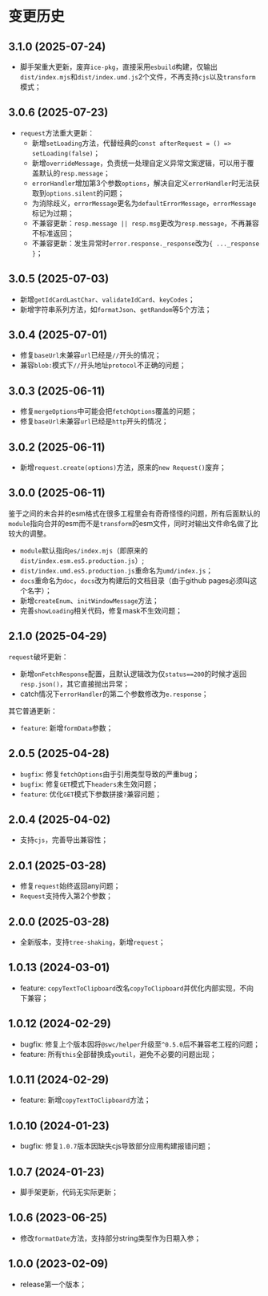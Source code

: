 # 变更历史

## 3.1.0 (2025-07-24)

* 脚手架重大更新，废弃`ice-pkg`，直接采用`esbuild`构建，仅输出`dist/index.mjs`和`dist/index.umd.js`2个文件，不再支持`cjs`以及`transform`模式；

## 3.0.6 (2025-07-23)

* `request`方法重大更新：
    * 新增`setLoading`方法，代替经典的`const afterRequest = () => setLoading(false)`；
    * 新增`overrideMessage`，负责统一处理自定义异常文案逻辑，可以用于覆盖默认的`resp.message`；
    * `errorHandler`增加第3个参数`options`，解决自定义`errorHandler`时无法获取到`options.silent`的问题；
    * 为消除歧义，`errorMessage`更名为`defaultErrorMessage`，`errorMessage`标记为过期；
    * 不兼容更新：`resp.message || resp.msg`更改为`resp.message`，不再兼容不标准返回；
    * 不兼容更新：发生异常时`error.response._response`改为`{ ..._response }`；

## 3.0.5 (2025-07-03)

* 新增`getIdCardLastChar`、`validateIdCard`、`keyCodes`；
* 新增字符串系列方法，如`formatJson`、`getRandom`等5个方法；

## 3.0.4 (2025-07-01)

* 修复`baseUrl`未兼容`url`已经是`//`开头的情况；
* 兼容`blob:`模式下`//`开头地址`protocol`不正确的问题；

## 3.0.3 (2025-06-11)

* 修复`mergeOptions`中可能会把`fetchOptions`覆盖的问题；
* 修复`baseUrl`未兼容`url`已经是`http`开头的情况；

## 3.0.2 (2025-06-11)

* 新增`request.create(options)`方法，原来的`new Request()`废弃；

## 3.0.0 (2025-06-11)

鉴于之间的未合并的esm格式在很多工程里会有奇奇怪怪的问题，所有后面默认的`module`指向合并的esm而不是`transform`的esm文件，同时对输出文件命名做了比较大的调整。

* `module`默认指向`es/index.mjs`（即原来的`dist/index.esm.es5.production.js`）;
* `dist/index.umd.es5.production.js`重命名为`umd/index.js`；
* `docs`重命名为`doc`，`docs`改为构建后的文档目录（由于github pages必须叫这个名字）；
* 新增`createEnum`、`initWindowMessage`方法；
* 完善`showLoading`相关代码，修复mask不生效问题； 

## 2.1.0 (2025-04-29)

`request`破坏更新：

* 新增`onFetchResponse`配置，且默认逻辑改为仅`status==200`的时候才返回`resp.json()`，其它直接抛出异常；
* catch情况下`errorHandler`的第二个参数修改为`e.response`；

其它普通更新：

* `feature`: 新增`formData`参数；


## 2.0.5 (2025-04-28)

* `bugfix`: 修复`fetchOptions`由于引用类型导致的严重bug；
* `bugfix`: 修复`GET`模式下`headers`未生效问题；
* `feature`: 优化`GET`模式下参数拼接`?`兼容问题；

## 2.0.4 (2025-04-02)

* 支持`cjs`，完善导出兼容性；

## 2.0.1 (2025-03-28)

* 修复`request`始终返回any问题；
* `Request`支持传入第2个参数；

## 2.0.0 (2025-03-28)

* 全新版本，支持`tree-shaking`，新增`request`；

## 1.0.13 (2024-03-01)

* feature: `copyTextToClipboard`改名`copyToClipboard`并优化内部实现，不向下兼容；

## 1.0.12 (2024-02-29)

* bugfix: 修复上个版本因将`@swc/helper`升级至`^0.5.0`后不兼容老工程的问题；
* feature: 所有`this`全部替换成`youtil`，避免不必要的问题出现；

## 1.0.11 (2024-02-29)

* feature: 新增`copyTextToClipboard`方法；

## 1.0.10 (2024-01-23)

* bugfix: 修复`1.0.7`版本因缺失cjs导致部分应用构建报错问题；

## 1.0.7 (2024-01-23)

* 脚手架更新，代码无实际更新；

## 1.0.6 (2023-06-25)

* 修改`formatDate`方法，支持部分string类型作为日期入参；

## 1.0.0 (2023-02-09)

* release第一个版本；
